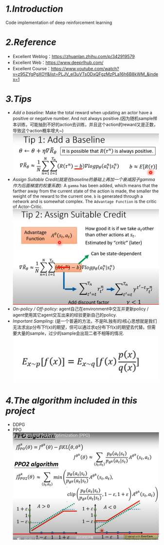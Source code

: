 # _1.Introduction_
Code implementation of deep reinforcement learning

# _2.Reference_
* Excellent Weblog：https://zhuanlan.zhihu.com/p/342919579
* Excellent Web：https://www.deeprlhub.com/
* Excellent Course：https://www.youtube.com/watch?v=z95ZYgPgXOY&list=PLJV_el3uVTsODxQFgzMzPLa16h6B8kWM_&index=1

# _3.Tips_
* _Add a baseline:_ Make the total reward when updating an actor have a positive or negative number. And not always positive.(因为随机sample样本训练，可能抽到不好的action去训练，并且这个action的reward又是正数，导致这个action概率增大~)
![baseline.png](images/baseline.png)
* _Assign Suitable Credit(就是在baseline的基础上再加一个衰减因子gamma作为后面梯度的权重系数):_ A `gamma` has been added, which means that the farther away from the current state of the action is made, the smaller the weight of the reward to the current one.
`b` is generated through a network and is somewhat complex.
The `Advantage Function` is the critic of Actor-Critic.
![credit.png](images/credit.png)
* _On-policy / Off-policy:_ agent自己在environment中交互并更新policy / agent使用其它agent交互出来的经验更新自己的policy.
* _Important Sampling:_ (是一个普遍的方法，不是RL独有的)核心思想就是我们无法求出p分布下f(x)的期望，但可以通过求q分布下f(x)的期望去代替。但需要大量的sample，过少的sample会出现二者不相等的情况.
![sampling.png](images/sampling.png)

# _4.The algorithm included in this project_
* DDPG
* PPO
![baseline.png](images/ppo.png)
